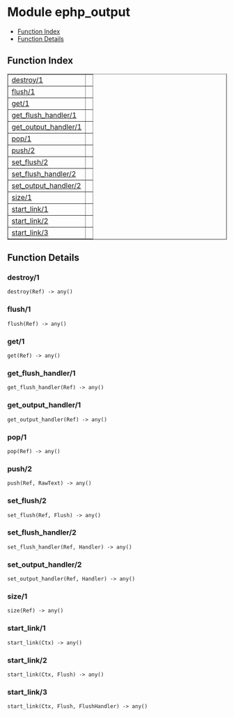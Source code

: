 

# Module ephp_output #
* [Function Index](#index)
* [Function Details](#functions)

<a name="index"></a>

## Function Index ##


<table width="100%" border="1" cellspacing="0" cellpadding="2" summary="function index"><tr><td valign="top"><a href="#destroy-1">destroy/1</a></td><td></td></tr><tr><td valign="top"><a href="#flush-1">flush/1</a></td><td></td></tr><tr><td valign="top"><a href="#get-1">get/1</a></td><td></td></tr><tr><td valign="top"><a href="#get_flush_handler-1">get_flush_handler/1</a></td><td></td></tr><tr><td valign="top"><a href="#get_output_handler-1">get_output_handler/1</a></td><td></td></tr><tr><td valign="top"><a href="#pop-1">pop/1</a></td><td></td></tr><tr><td valign="top"><a href="#push-2">push/2</a></td><td></td></tr><tr><td valign="top"><a href="#set_flush-2">set_flush/2</a></td><td></td></tr><tr><td valign="top"><a href="#set_flush_handler-2">set_flush_handler/2</a></td><td></td></tr><tr><td valign="top"><a href="#set_output_handler-2">set_output_handler/2</a></td><td></td></tr><tr><td valign="top"><a href="#size-1">size/1</a></td><td></td></tr><tr><td valign="top"><a href="#start_link-1">start_link/1</a></td><td></td></tr><tr><td valign="top"><a href="#start_link-2">start_link/2</a></td><td></td></tr><tr><td valign="top"><a href="#start_link-3">start_link/3</a></td><td></td></tr></table>


<a name="functions"></a>

## Function Details ##

<a name="destroy-1"></a>

### destroy/1 ###

`destroy(Ref) -> any()`

<a name="flush-1"></a>

### flush/1 ###

`flush(Ref) -> any()`

<a name="get-1"></a>

### get/1 ###

`get(Ref) -> any()`

<a name="get_flush_handler-1"></a>

### get_flush_handler/1 ###

`get_flush_handler(Ref) -> any()`

<a name="get_output_handler-1"></a>

### get_output_handler/1 ###

`get_output_handler(Ref) -> any()`

<a name="pop-1"></a>

### pop/1 ###

`pop(Ref) -> any()`

<a name="push-2"></a>

### push/2 ###

`push(Ref, RawText) -> any()`

<a name="set_flush-2"></a>

### set_flush/2 ###

`set_flush(Ref, Flush) -> any()`

<a name="set_flush_handler-2"></a>

### set_flush_handler/2 ###

`set_flush_handler(Ref, Handler) -> any()`

<a name="set_output_handler-2"></a>

### set_output_handler/2 ###

`set_output_handler(Ref, Handler) -> any()`

<a name="size-1"></a>

### size/1 ###

`size(Ref) -> any()`

<a name="start_link-1"></a>

### start_link/1 ###

`start_link(Ctx) -> any()`

<a name="start_link-2"></a>

### start_link/2 ###

`start_link(Ctx, Flush) -> any()`

<a name="start_link-3"></a>

### start_link/3 ###

`start_link(Ctx, Flush, FlushHandler) -> any()`

